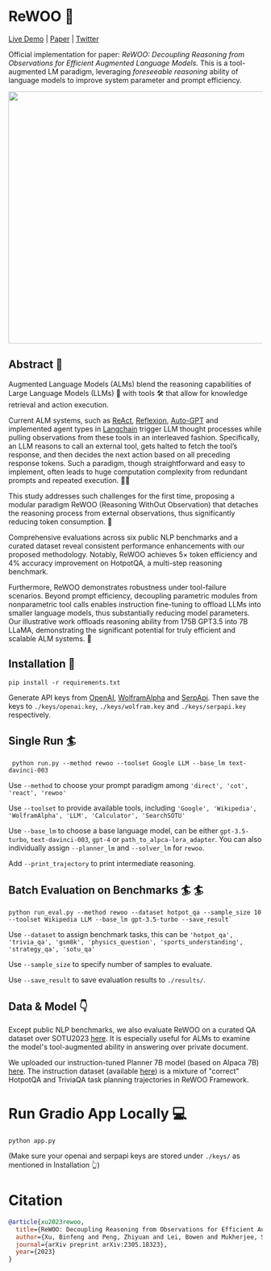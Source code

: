 # ReWOO 🦙
<p align="left">
  <a href="https://huggingface.co/spaces/rewoo/ReWOO-Demo">Live Demo</a> |
  <a href="https://arxiv.org/abs/2305.18323">Paper</a> |
  <a href="https://twitter.com/billxbf/status/1663713374910251009?s=20">Twitter</a> 
</p>

Official implementation for paper: _ReWOO: Decoupling Reasoning from Observations for Efficient Augmented Language Models._
This is a tool-augmented LM paradigm, leveraging _foreseeable reasoning_ ability of language models to improve system parameter and prompt efficiency.

<p align="center">
  <img width="900" height="500" src="./rewoo.png">
</p>

## Abstract 🤗

Augmented Language Models (ALMs) blend the reasoning capabilities of Large Language Models (LLMs) 🤖 with tools 🛠️ that allow for knowledge retrieval and action execution. 

Current ALM systems, such as [ReAct](https://arxiv.org/abs/2210.03629), [Reflexion](https://arxiv.org/abs/2303.11366), [Auto-GPT](https://github.com/Significant-Gravitas/Auto-GPT) and implemented agent types in [Langchain](https://python.langchain.com/docs/get_started/introduction.html) trigger LLM thought processes while pulling observations from these tools in an interleaved fashion. Specifically, an LLM reasons to call an external tool, gets halted to fetch the tool’s response, and then decides the next action based on all preceding response tokens. Such a paradigm, though straightforward and easy to implement, often leads to huge computation complexity from redundant prompts and repeated execution. 😮‍💨

This study addresses such challenges for the first time, proposing a modular paradigm ReWOO (Reasoning WithOut Observation) that detaches the reasoning process from external observations, thus significantly reducing token consumption. 🚀

Comprehensive evaluations across six public NLP benchmarks and a curated dataset reveal consistent performance enhancements with our proposed methodology. Notably, ReWOO achieves 5× token efficiency and 4% accuracy improvement on HotpotQA, a multi-step reasoning benchmark. 

Furthermore, ReWOO demonstrates robustness under tool-failure scenarios. Beyond prompt efficiency, decoupling parametric modules from nonparametric tool calls enables instruction fine-tuning to offload LLMs into smaller language models, thus substantially reducing model parameters. Our illustrative work offloads reasoning ability from 175B GPT3.5 into 7B LLaMA, demonstrating the significant potential for truly efficient and scalable ALM systems. 🦙

## Installation 🔧
```
pip install -r requirements.txt
```
Generate API keys from [OpenAI](https://openai.com/blog/openai-api), [WolframAlpha](https://products.wolframalpha.com/api) and [SerpApi](https://serpapi.com/). Then save the keys to `./keys/openai.key`, `./keys/wolfram.key` and `./keys/serpapi.key` respectively.


## Single Run 🏄
```
 python run.py --method rewoo --toolset Google LLM --base_lm text-davinci-003 
```
Use `--method` to choose your prompt paradigm among `'direct', 'cot', 'react', 'rewoo'`

Use `--toolset` to provide available tools, including `'Google', 'Wikipedia', 'WolframAlpha', 'LLM', 'Calculator', 'SearchSOTU'`

Use `--base_lm` to choose a base language model, can be either `gpt-3.5-turbo`, `text-davinci-003`, `gpt-4` or `path_to_alpca-lora_adapter`. You can also individually assign `--planner_lm` and `--solver_lm` for `rewoo`. 

Add `--print_trajectory` to print intermediate reasoning.


## Batch Evaluation on Benchmarks 🏄 🏄
```
python run_eval.py --method rewoo --dataset hotpot_qa --sample_size 10 --toolset Wikipedia LLM --base_lm gpt-3.5-turbo --save_result`
```
Use `--dataset` to assign benchmark tasks, this can be `'hotpot_qa', 'trivia_qa', 'gsm8k', 'physics_question', 'sports_understanding', 'strategy_qa', 'sotu_qa'`

Use `--sample_size` to specify number of samples to evaluate.

Use `--save_result` to save evaluation results to `./results/`.

## Data & Model 👇

Except public NLP benchmarks, we also evaluate ReWOO on a curated QA dataset over SOTU2023 [here](https://huggingface.co/datasets/rewoo/sotu_qa_2023). It is especially useful for ALMs to examine the model's tool-augmented ability in answering over private document.

We uploaded our instruction-tuned Planner 7B model (based on Alpaca 7B) [here](https://huggingface.co/rewoo/planner_7B). The instruction dataset (available [here](https://huggingface.co/datasets/rewoo/planner_instruction_tuning_2k/blob/main/README.md)) is a mixture of "correct" HotpotQA and TriviaQA task planning trajectories in ReWOO Framework.

# Run Gradio App Locally 💻
```
python app.py
```
(Make sure your openai and serpapi keys are stored under `./keys/` as mentioned in Installation 👆)

# Citation
```bibtex
@article{xu2023rewoo,
  title={ReWOO: Decoupling Reasoning from Observations for Efficient Augmented Language Models},
  author={Xu, Binfeng and Peng, Zhiyuan and Lei, Bowen and Mukherjee, Subhabrata and Liu, Yuchen and Xu, Dongkuan},
  journal={arXiv preprint arXiv:2305.18323},
  year={2023}
}
```
